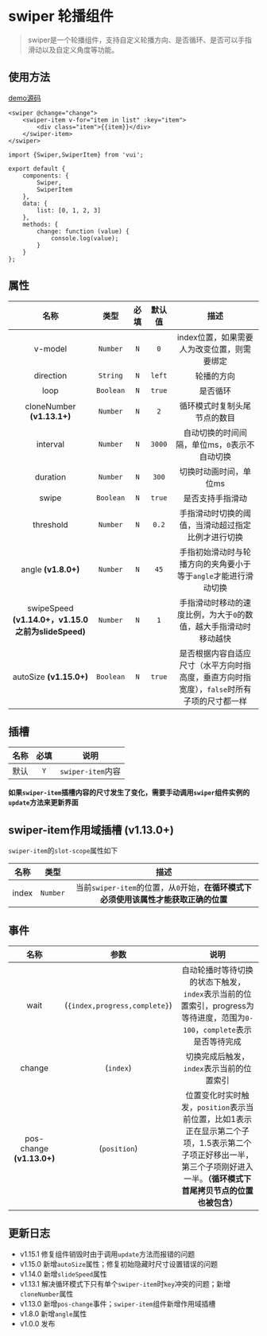 # swiper 轮播组件

> swiper是一个轮播组件，支持自定义轮播方向、是否循环、是否可以手指滑动以及自定义角度等功能。

## 使用方法

[demo源码](https://gitlab.vmic.xyz/game-fed/vui/blob/master/demo/src/views/components/swiper/index.vue)

```
<swiper @change="change">
    <swiper-item v-for="item in list" :key="item">
        <div class="item">{{item}}</div>
    </swiper-item>
</swiper>
```

```
import {Swiper,SwiperItem} from 'vui';

export default {
    components: {
        Swiper,
        SwiperItem
    },
    data: {
        list: [0, 1, 2, 3]
    },
    methods: {
        change: function (value) {
            console.log(value);
        }
    }
};
```

## 属性

|                        名称                        |   类型    | 必填  | 默认值 |                                            描述                                             |
| :------------------------------------------------: | :-------: | :---: | :----: | :-----------------------------------------------------------------------------------------: |
|                      v-model                       | `Number`  |  `N`  |  `0`   |                         index位置，如果需要人为改变位置，则需要绑定                         |
|                     direction                      | `String`  |  `N`  | `left` |                                         轮播的方向                                          |
|                        loop                        | `Boolean` |  `N`  | `true` |                                          是否循环                                           |
|             cloneNumber **(v1.13.1+)**             | `Number`  |  `N`  |  `2`   |                                循环模式时复制头尾节点的数目                                 |
|                      interval                      | `Number`  |  `N`  | `3000` |                        自动切换的时间间隔，单位ms，`0`表示不自动切换                        |
|                      duration                      | `Number`  |  `N`  | `300`  |                                   切换时动画时间，单位ms                                    |
|                       swipe                        | `Boolean` |  `N`  | `true` |                                      是否支持手指滑动                                       |
|                     threshold                      | `Number`  |  `N`  | `0.2`  |                     手指滑动时切换的阈值，当滑动超过指定比例才进行切换                      |
|                angle **(v1.8.0+)**                 | `Number`  |  `N`  |  `45`  |               手指初始滑动时与轮播方向的夹角要小于等于`angle`才能进行滑动切换               |
| swipeSpeed **(v1.14.0+，v1.15.0之前为slideSpeed)** | `Number`  |  `N`  |  `1`   |              手指滑动时移动的速度比例，为大于`0`的数值，越大手指滑动时移动越快              |
|              autoSize **(v1.15.0+)**               | `Boolean` |  `N`  | `true` | 是否根据内容自适应尺寸（水平方向时指高度，垂直方向时指宽度），`false`时所有子项的尺寸都一样 |

## 插槽

| 名称  | 必填  |       说明        |
| :---: | :---: | :---------------: |
| 默认  |  `Y`  | `swiper-item`内容 |

**如果`swiper-item`插槽内容的尺寸发生了变化，需要手动调用`swiper`组件实例的`update`方法来更新界面**

## swiper-item作用域插槽 (v1.13.0+)

`swiper-item`的`slot-scope`属性如下

| 名称  |   类型   |                                         描述                                         |
| :---: | :------: | :----------------------------------------------------------------------------------: |
| index | `Number` | 当前`swiper-item`的位置，从`0`开始，**在循环模式下必须使用该属性才能获取正确的位置** |

## 事件

|           名称            |             参数              |                                                                                     说明                                                                                     |
| :-----------------------: | :---------------------------: | :--------------------------------------------------------------------------------------------------------------------------------------------------------------------------: |
|           wait            | (`{index,progress,complete}`) |                           自动轮播时等待切换的状态下触发，`index`表示当前的位置索引，progress为等待进度，范围为`0-100`，`complete`表示是否等待完成                           |
|          change           |           (`index`)           |                                                                  切换完成后触发，`index`表示当前的位置索引                                                                   |
| pos-change **(v1.13.0+)** |         (`position`)          | 位置变化时实时触发，`position`表示当前位置，比如1表示正在显示第二个子项，1.5表示第二个子项正好移出一半，第三个子项刚好进入一半。**（循环模式下首尾拷贝节点的位置也被包含）** |

## 更新日志

* v1.15.1 修复组件销毁时由于调用`update`方法而报错的问题
* v1.15.0 新增`autoSize`属性；修复初始隐藏时尺寸设置错误的问题
* v1.14.0 新增`slideSpeed`属性
* v1.13.1 解决循环模式下只有单个`swiper-item`时`key`冲突的问题；新增`cloneNumber`属性
* v1.13.0 新增`pos-change`事件；`swiper-item`组件新增作用域插槽
* v1.8.0 新增`angle`属性
* v1.0.0 发布
